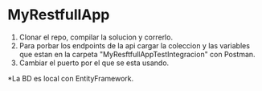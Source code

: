 # MyRestfullApp

1. Clonar el repo, compilar la solucion y correrlo.
2. Para porbar los endpoints de la api cargar la coleccion y las variables que estan en la carpeta "MyResftfullAppTestIntegracion" con Postman.
3. Cambiar el puerto por el que se esta usando.

*La BD es local con EntityFramework.
